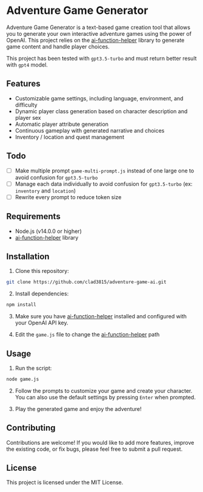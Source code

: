# Adventure Game Generator

Adventure Game Generator is a text-based game creation tool that allows you to generate your own interactive adventure games using the power of OpenAI. This project relies on the [ai-function-helper](https://github.com/Clad3815/ai-function-helper/) library to generate game content and handle player choices.

This project has been tested with `gpt3.5-turbo` and must return better result with `gpt4` model.

## Features

- Customizable game settings, including language, environment, and difficulty
- Dynamic player class generation based on character description and player sex
- Automatic player attribute generation
- Continuous gameplay with generated narrative and choices
- Inventory / location and quest management

## Todo

- [ ] Make multiple prompt `game-multi-prompt.js` instead of one large one to avoid confusion for `gpt3.5-turbo`
- [ ] Manage each data individually to avoid confusion for `gpt3.5-turbo` (ex: `inventory` and `location`)
- [ ] Rewrite every prompt to reduce token size

## Requirements

- Node.js (v14.0.0 or higher)
- [ai-function-helper](https://github.com/Clad3815/ai-function-helper/) library


## Installation

1. Clone this repository:

```bash
git clone https://github.com/clad3815/adventure-game-ai.git
```

2. Install dependencies:

```bash
npm install
```

3. Make sure you have [ai-function-helper](https://github.com/Clad3815/ai-function-helper/) installed and configured with your OpenAI API key.

4. Edit the `game.js` file to change the [ai-function-helper](https://github.com/Clad3815/ai-function-helper/) path


## Usage

1. Run the script:

```bash
node game.js
```

2. Follow the prompts to customize your game and create your character. You can also use the default settings by pressing `Enter` when prompted.

3. Play the generated game and enjoy the adventure!


## Contributing

Contributions are welcome! If you would like to add more features, improve the existing code, or fix bugs, please feel free to submit a pull request.

## License

This project is licensed under the MIT License.